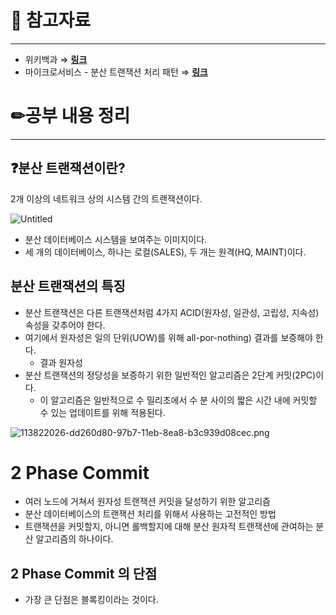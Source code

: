 # 🔗 참고자료

---

- 위키백과 ⇒ [**링크**](https://ko.wikipedia.org/wiki/%EB%B6%84%EC%82%B0_%ED%8A%B8%EB%9E%9C%EC%9E%AD%EC%85%98)
- 마이크로서비스 - 분산 트랜잭션 처리 패턴 ⇒ [**링크**](https://velog.io/@youngerjesus/%EB%A7%88%EC%9D%B4%ED%81%AC%EB%A1%9C%EC%84%9C%EB%B9%84%EC%8A%A4-%ED%8C%A8%ED%84%B4-%EB%B6%84%EC%82%B0-%ED%8A%B8%EB%9E%9C%EC%9E%AD%EC%85%98-%EC%B2%98%EB%A6%AC)

# ✏공부 내용 정리

---

## ❓분산 트랜잭션이란?

2개 이상의 네트워크 상의 시스템 간의 트랜잭션이다.

![Untitled](https://s3.us-west-2.amazonaws.com/secure.notion-static.com/c2ef9fd3-7be7-4e1a-a474-854beff7e53f/Untitled.gif?X-Amz-Algorithm=AWS4-HMAC-SHA256&X-Amz-Content-Sha256=UNSIGNED-PAYLOAD&X-Amz-Credential=AKIAT73L2G45EIPT3X45%2F20230207%2Fus-west-2%2Fs3%2Faws4_request&X-Amz-Date=20230207T142240Z&X-Amz-Expires=86400&X-Amz-Signature=e5fde1a7b82bc49ed98af7d01eb33602a846054d9959230c7b7977d344cf263e&X-Amz-SignedHeaders=host&response-content-disposition=filename%3D%22Untitled.gif%22&x-id=GetObject)

- 분산 데이터베이스 시스템을 보여주는 이미지이다.
- 세 개의 데이터베이스, 하나는 로컬(SALES), 두 개는 원격(HQ, MAINT)이다.

## 분산 트랜잭션의 특징

- 분산 트랜잭션은 다른 트랜잭션처럼 4가지 ACID(원자성, 일관성, 고립성, 지속성) 속성을 갖추어야 한다.
- 여기에서 원자성은 일의 단위(UOW)를 위해 all-por-nothing) 결과를 보증해야 한다.
    - 결과 원자성
- 분산 트랜잭션의 정당성을 보증하기 위한 일반적인 알고리즘은 2단계 커밋(2PC)이다.
    - 이 알고리즘은 일반적으로 수 밀리초에서 수 분 사이의 짧은 시간 내에 커밋할 수 있는 업데이트를 위해 적용된다.

![113822026-dd260d80-97b7-11eb-8ea8-b3c939d08cec.png](https://s3.us-west-2.amazonaws.com/secure.notion-static.com/e39e0716-a3ef-4029-a605-8cdb18f54646/113822026-dd260d80-97b7-11eb-8ea8-b3c939d08cec.png?X-Amz-Algorithm=AWS4-HMAC-SHA256&X-Amz-Content-Sha256=UNSIGNED-PAYLOAD&X-Amz-Credential=AKIAT73L2G45EIPT3X45%2F20230207%2Fus-west-2%2Fs3%2Faws4_request&X-Amz-Date=20230207T142257Z&X-Amz-Expires=86400&X-Amz-Signature=09ed00990f398be8faf2983b6ff7fa2725e1add657917e25c8c6cba3e94df4a5&X-Amz-SignedHeaders=host&response-content-disposition=filename%3D%22113822026-dd260d80-97b7-11eb-8ea8-b3c939d08cec.png%22&x-id=GetObject)

# 2 Phase Commit

- 여러 노드에 거쳐서 원자성 트랜잭션 커밋을 달성하기 위한 알고리즘
- 분산 데이터베이스의 트랜잭션 처리를 위해서 사용하는 고전적인 방법
- 트랜잭션을 커밋할지, 아니면 롤백할지에 대해 분산 원자적 트랜잭션에 관여하는 분산 알고리즘의 하나이다.

## 2 Phase Commit 의 단점

- 가장 큰 단점은 블록킹이라는 것이다.